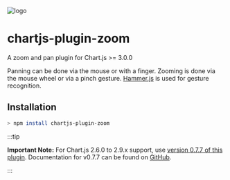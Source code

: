 ![logo](/hero.svg)

# chartjs-plugin-zoom

A zoom and pan plugin for Chart.js >= 3.0.0

Panning can be done via the mouse or with a finger.
Zooming is done via the mouse wheel or via a pinch gesture. [Hammer.js](https://hammerjs.github.io/) is used for gesture recognition.

## Installation

```bash
> npm install chartjs-plugin-zoom
```

:::tip

**Important Note:** For Chart.js 2.6.0 to 2.9.x support, use [version 0.7.7 of this plugin](https://github.com/chartjs/chartjs-plugin-zoom/releases/tag/v0.7.7).
Documentation for v0.7.7 can be found on [GitHub](https://github.com/chartjs/chartjs-plugin-zoom/blob/v0.7.7/README.md).

:::
